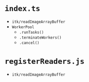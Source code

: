 # `index.ts`
- `itk/readImageArrayBuffer`
- `WorkerPool`
    - `.runTasks()`
    - `.terminateWorkers()`
    - `.cancel()`

# `registerReaders.js`
- `itk/readImageArrayBuffer`